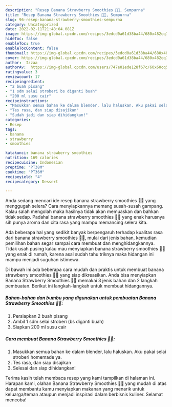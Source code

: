 ```yaml
---
description: "Resep Banana Strawberry Smoothies 🍌🍓, Sempurna"
title: "Resep Banana Strawberry Smoothies 🍌🍓, Sempurna"
slug: 96-resep-banana-strawberry-smoothies-sempurna
category: Uncategorized
date: 2022-02-11T21:48:04.081Z
image: https://img-global.cpcdn.com/recipes/3edcd0a61d38ba44/680x482cq70/banana-strawberry-smoothies-foto-resep-utama.jpg
hideToc: false
enableToc: true
enableTocContent: false
thumbnail: https://img-global.cpcdn.com/recipes/3edcd0a61d38ba44/680x482cq70/banana-strawberry-smoothies-foto-resep-utama.jpg
cover: https://img-global.cpcdn.com/recipes/3edcd0a61d38ba44/680x482cq70/banana-strawberry-smoothies-foto-resep-utama.jpg
author:  Izzaa
authorAv:  https://img-global.cpcdn.com/users/747e01ede128f67c/60x60cq50/avatar.jpg
ratingvalue: 3
reviewcount: 17
recipeingredient:
- "2 buah pisang"
- "1 sdm selai stroberi bs diganti buah"
- "200 ml susu cair"
recipeinstructions:
- "Masukkan semua bahan ke dalam blender, lalu haluskan. Aku pakai selai stroberi homemade ya."
- "Tes rasa, dan siap disajikan"
- "Sudah jadi dan siap dihidangkan!"
categories:
- Resep
tags:
- banana
- strawberry
- smoothies

katakunci: banana strawberry smoothies 
nutrition: 169 calories
recipecuisine: Indonesian
preptime: "PT38M"
cooktime: "PT36M"
recipeyield: "4"
recipecategory: Dessert

---
```



Anda sedang mencari ide resep banana strawberry smoothies 🍌🍓 yang menggugah selera? Cara menyiapkannya memang susah-susah gampang. Kalau salah mengolah maka hasilnya tidak akan memuaskan dan bahkan tidak sedap. Padahal banana strawberry smoothies 🍌🍓 yang enak harusnya sih punya aroma dan cita rasa yang mampu memancing selera kita.




Ada beberapa hal yang sedikit banyak berpengaruh terhadap kualitas rasa dari banana strawberry smoothies 🍌🍓, mulai dari jenis bahan, kemudian pemilihan bahan segar sampai cara membuat dan menghidangkannya. Tidak usah pusing kalau mau menyiapkan banana strawberry smoothies 🍌🍓 yang enak di rumah, karena asal sudah tahu triknya maka hidangan ini mampu menjadi suguhan istimewa.


Di bawah ini ada beberapa cara mudah dan praktis untuk membuat banana strawberry smoothies 🍌🍓 yang siap dikreasikan. Anda bisa menyiapkan Banana Strawberry Smoothies 🍌🍓 memakai 3 jenis bahan dan 2 langkah pembuatan. Berikut ini langkah-langkah untuk membuat hidangannya.

<!--inarticleads1-->

##### Bahan-bahan dan bumbu yang digunakan untuk pembuatan Banana Strawberry Smoothies 🍌🍓:

1. Persiapkan 2 buah pisang
1. Ambil 1 sdm selai stroberi (bs diganti buah)
1. Siapkan 200 ml susu cair




<!--inarticleads2-->

##### Cara membuat Banana Strawberry Smoothies 🍌🍓:

1. Masukkan semua bahan ke dalam blender, lalu haluskan. Aku pakai selai stroberi homemade ya.
1. Tes rasa, dan siap disajikan
1. Selesai dan siap dihidangkan!



Terima kasih telah membaca resep yang kami tampilkan di halaman ini. Harapan kami, olahan Banana Strawberry Smoothies 🍌🍓 yang mudah di atas dapat membantu kamu menyiapkan makanan yang menarik untuk keluarga/teman ataupun menjadi inspirasi dalam berbisnis kuliner. Selamat mencoba!

